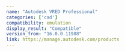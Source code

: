 ```yaml
---
name: "Autodesk VRED Professional"
categories: ['cad']
compatibility: emulation
display_result: "Compatible"
version_from: "16.0.0.11988"
link: https://manage.autodesk.com/products
---
```


